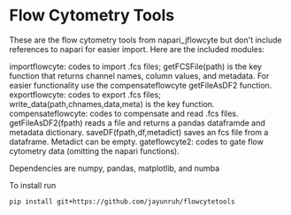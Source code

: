 # Flow Cytometry Tools

These are the flow cytometry tools from napari_jflowcyte but don't include references to napari for easier import.  Here are the included modules:

importflowcyte: codes to import .fcs files; getFCSFile(path) is the key function that returns channel names, column values, and metadata.  For easier functionality use the compensateflowcyte getFileAsDF2 function.
exportflowcyte: codes to export .fcs files; write_data(path,chnames,data,meta) is the key function.
compensateflowcyte: codes to compensate and read .fcs files.  getFileAsDF2(fpath) reads a file and returns a pandas dataframde and metadata dictionary.  saveDF(fpath,df,metadict) saves an fcs file from a dataframe.  Metadict can be empty.
gateflowcyte2: codes to gate flow cytometry data (omitting the napari functions).

Dependencies are numpy, pandas, matplotlib, and numba

To install run
```bash
pip install git+https://github.com/jayunruh/flowcytetools
```
